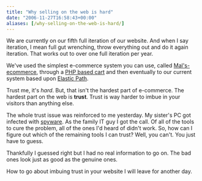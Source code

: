```yaml
---
title: "Why selling on the web is hard"
date: "2006-11-27T16:58:43+00:00"
aliases: [/why-selling-on-the-web-is-hard/]
---
```


We are currently on our fifth full iteration of our website. And when I say iteration, I mean full gut wrenching, throw everything out and do it again iteration. That works out to over one full iteration per year.

We've used the simplest e-commerce system you can use, called [Mal's-ecommerce](http://www.mals-e.com/), through a [PHP based cart](http://www.jshop.co.uk/) and then eventually to our current system based upon [Elastic Path](http://www.elasticpath.com/).

Trust me, it's *hard*. But, that isn't the hardest part of e-commerce. The hardest part on the web is **trust**. Trust is way harder to imbue in your visitors than anything else.

The whole trust issue was reinforced to me yesterday. My sister's PC got infected with [spyware](https://en.wikipedia.org/wiki/Spyware). As the family IT guy I got the call. Of all of the tools to cure the problem, all of the ones I'd heard of didn't work. So, how can I figure out which of the remaining tools I can trust? Well, you can't. You just have to guess.

Thankfully I guessed right but I had no real information to go on. The bad ones look just as good as the genuine ones.

How to go about imbuing trust in your website I will leave for another day.
